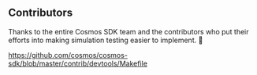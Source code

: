 ## Contributors

Thanks to the entire Cosmos SDK team and the contributors who put their efforts
into making simulation testing easier to implement. 🤗

https://github.com/cosmos/cosmos-sdk/blob/master/contrib/devtools/Makefile
